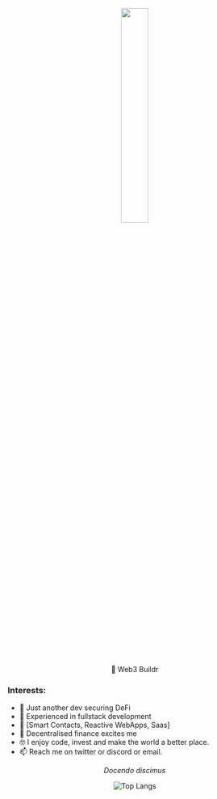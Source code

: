
<p align="center" width="100%">
    <img width="33%" src="https://i.imgur.com/DnbEhO1.jpg">
</p>

<p align="center" class="head" >👷 Web3 Buildr</p>

### Interests:
- 🔭 Just another dev securing DeFi
- 💞️ Experienced in fullstack development
- 🧰 [Smart Contacts, Reactive WebApps, Saas]
- 🔁 Decentralised finance excites me
- 🤓 I enjoy code, invest and make the world a better place.
- 📫 Reach me on twitter or discord or email.

*<p align="center" class="head" > Docendo discimus </p>*

<div align="center">

![Top Langs](https://github-readme-stats.vercel.app/api/top-langs/?username=JackG-eth&layout=compact)

</div>



